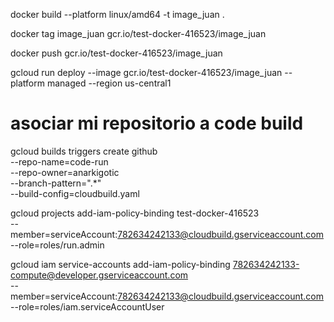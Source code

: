 docker build --platform linux/amd64 -t image_juan .

docker tag image_juan gcr.io/test-docker-416523/image_juan

docker push gcr.io/test-docker-416523/image_juan

gcloud run deploy --image gcr.io/test-docker-416523/image_juan --platform managed --region us-central1

 
 # asociar mi repositorio a code build 
 gcloud builds triggers create github \
--repo-name=code-run \
--repo-owner=anarkigotic \
--branch-pattern=".*" \
--build-config=cloudbuild.yaml


gcloud projects add-iam-policy-binding test-docker-416523 \
    --member=serviceAccount:782634242133@cloudbuild.gserviceaccount.com \
    --role=roles/run.admin

gcloud iam service-accounts add-iam-policy-binding 782634242133-compute@developer.gserviceaccount.com \
    --member=serviceAccount:782634242133@cloudbuild.gserviceaccount.com \
    --role=roles/iam.serviceAccountUser